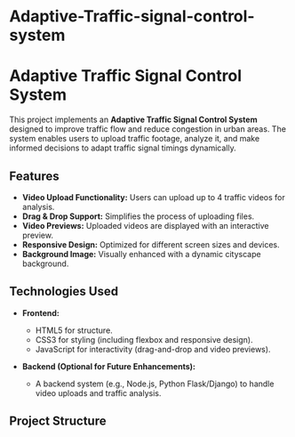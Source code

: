 # Adaptive-Traffic-signal-control-system
# Adaptive Traffic Signal Control System

This project implements an **Adaptive Traffic Signal Control System** designed to improve traffic flow and reduce congestion in urban areas. The system enables users to upload traffic footage, analyze it, and make informed decisions to adapt traffic signal timings dynamically.

## Features

- **Video Upload Functionality:** Users can upload up to 4 traffic videos for analysis.
- **Drag & Drop Support:** Simplifies the process of uploading files.
- **Video Previews:** Uploaded videos are displayed with an interactive preview.
- **Responsive Design:** Optimized for different screen sizes and devices.
- **Background Image:** Visually enhanced with a dynamic cityscape background.

## Technologies Used

- **Frontend:**
  - HTML5 for structure.
  - CSS3 for styling (including flexbox and responsive design).
  - JavaScript for interactivity (drag-and-drop and video previews).

- **Backend (Optional for Future Enhancements):**
  - A backend system (e.g., Node.js, Python Flask/Django) to handle video uploads and traffic analysis.

## Project Structure


